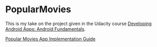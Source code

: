 PopularMovies
=============

This is my take on the project given in the Udacity course
[Developing Android Apps: Android Fundamentals](https://www.udacity.com/course/ud853).

[Popular Movies App Implementation Guide](https://docs.google.com/document/d/1ZlN1fUsCSKuInLECcJkslIqvpKlP7jWL2TP9m6UiA6I/pub?embedded=true#h.sh703m96ydh8)

